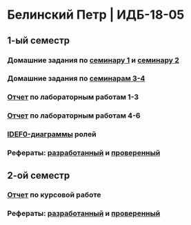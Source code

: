 # Белинский Петр | ИДБ-18-05

## 1-ый семестр

### Домашние задания по [семинару 1](https://github.com/stankin/design-part-1/wiki/sem1) и [семинару 2](https://github.com/stankin/design-part-1/wiki/sem2)

### Домашние задания по [семинарам 3-4](https://github.com/ARaskolnikoff/ARaskolnikoff.github.io/wiki/Деловая-игра)

### [Отчет](https://github.com/ARaskolnikoff/ARaskolnikoff.github.io/wiki/Лабораторные-работы-1–3) по лабораторным работам 1-3

### [Отчет](https://github.com/ARaskolnikoff/ARaskolnikoff.github.io/wiki/Лабораторные-работы-4–6) по лабораторным работам 4-6

### [IDEF0-диаграммы](https://github.com/ARaskolnikoff/ARaskolnikoff.github.io/wiki/IDEF0–диаграммы-ролей) ролей

### Рефераты: [разработанный](https://github.com/stankin/design-part-1/wiki/exam01-4) и [проверенный](https://github.com/stankin/design-part-1/wiki/exam05-4)

## 2-ой семестр

### [Отчет](https://github.com/ARaskolnikoff/ARaskolnikoff.github.io/wiki/IDEF0–диаграммы-ролей) по курсовой работе

### Рефераты: [разработанный](https://github.com/stankin/design-part-2/wiki/exam02-7) и [проверенный](https://github.com/stankin/design-part-2/wiki/exam02-2)
